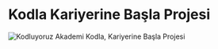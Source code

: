 # Kodla Kariyerine Başla Projesi
![Kodluyoruz Akademi](https://www.kodluyoruz.org/) Kodla, Kariyerine Başla Projesi